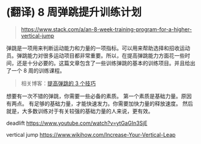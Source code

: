 # (翻译) 8 周弹跳提升训练计划
> https://www.stack.com/a/an-8-week-training-program-for-a-higher-vertical-jump

弹跳是一项用来判断运动能力和力量的一项指标。可以用来帮助选择和招收运动员。弹跳能力对很多运动项目都非常重要。所以，在提高弹跳能力方面花一些时间，还是十分必要的。这篇文章包含了一些训练弹跳的基本的训练项目。并且给出了一个 8 周的训练课程。

> 相关博客：[提高弹跳的 3 个技巧](https://www.stack.com/a/3-tips-to-instantly-increase-your-vertical-jump)

想要有一次不错的弹跳，你需要一些必备的素质。
第一个素质是基础力量。原因有两点。
有足够的基础力量，才能快速发力。你需要加快力量的释放速度。
然后就是，大多数训练对于有关较强的基础力量的人来说，更有效。



deadlift https://www.youtube.com/watch?v=ytGaGIn3SjE

vertical jump https://www.wikihow.com/Increase-Your-Vertical-Leap
